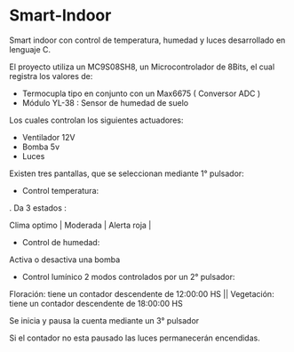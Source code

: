 # Smart-Indoor
Smart indoor con control de temperatura, humedad y luces desarrollado en lenguaje C.

El proyecto utiliza un MC9S08SH8, un Microcontrolador de 8Bits, el cual registra los valores de:

- Termocupla tipo en conjunto con un Max6675 ( Conversor ADC )
- Módulo YL-38 : Sensor de humedad de suelo

Los cuales controlan los siguientes actuadores:

- Ventilador 12V
- Bomba 5v
- Luces

Existen tres pantallas, que se seleccionan mediante 1° pulsador:

- Control temperatura:
 
. Da 3 estados : 

Clima optimo |
Moderada |
Alerta roja |

- Control de humedad:

Activa o desactiva una bomba

- Control lumínico
2 modos controlados por un 2° pulsador: 

Floración: tiene un contador descendente de 12:00:00 HS ||
Vegetación: tiene un contador descendente de 18:00:00 HS

Se inicia y pausa la cuenta mediante un 3° pulsador

Si el contador no esta pausado las luces permanecerán encendidas.
                                       


